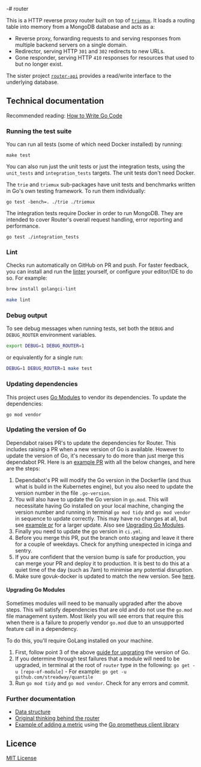 -# router

This is a HTTP reverse proxy router built on top of [`triemux`][tm]. It
loads a routing table into memory from a MongoDB database and acts as a:

- Reverse proxy, forwarding requests to and serving responses from multiple
  backend servers on a single domain.
- Redirector, serving HTTP `301` and `302` redirects to new URLs.
- Gone responder, serving HTTP `410` responses for resources that used to
  but no longer exist.

The sister project [`router-api`][router-api] provides a read/write
interface to the underlying database.

[tm]: https://github.com/alphagov/router/tree/master/triemux
[router-api]: https://github.com/alphagov/router-api

## Technical documentation

Recommended reading: [How to Write Go Code](https://golang.org/doc/code.html)

### Running the test suite

You can run all tests (some of which need Docker installed) by running:

```
make test
```

You can also run just the unit tests or just the integration tests, using the
`unit_tests` and `integration_tests` targets. The unit tests don't need Docker.

The `trie` and `triemux` sub-packages have unit tests and benchmarks written
in Go's own testing framework. To run them individually:

```
go test -bench=. ./trie ./triemux
```

The integration tests require Docker in order to run MongoDB. They are intended
to cover Router's overall request handling, error reporting and performance.

```
go test ./integration_tests
```

### Lint

Checks run automatically on GitHub on PR and push. For faster feedback, you can
install and run the [linter](https://golangci-lint.run/) yourself, or configure
your editor/IDE to do so. For example:

```sh
brew install golangci-lint
```

```sh
make lint
```

### Debug output

To see debug messages when running tests, set both the `DEBUG` and
`DEBUG_ROUTER` environment variables.

```sh
export DEBUG=1 DEBUG_ROUTER=1
```

or equivalently for a single run:

```sh
DEBUG=1 DEBUG_ROUTER=1 make test
```

### Updating dependencies

This project uses [Go Modules](https://github.com/golang/go/wiki/Modules) to vendor its dependencies. To update the dependencies:

    go mod vendor

### Updating the version of Go

Dependabot raises PR's to update the dependencies for Router. This includes raising a PR when a new version of Go is available. However to update the version of Go, it's necessary to do more than just merge this dependabot PR. Here is an [example PR](https://github.com/alphagov/router/pull/345/files) with all the below changes, and here are the steps:

1. Dependabot's PR will modify the Go version in the Dockerfile (and thus what is build in the Kubernetes engine), but you also need to update the version number in the file `.go-version`.
2. You will also have to update the Go version in `go.mod`. This will necessitate having Go installed on your local machine, changing the version number and running in terminal `go mod tidy` and `go mod vendor` in sequence to update correctly. This may have no changes at all, but see [example pr](https://github.com/alphagov/router/pull/307/commits/c0e4d753a48c71e84a3e4734389191e36bae9611) for a larger update. Also see [Upgrading Go Modules](#upgrading-go-modules).
3. Finally you need to update the go version in `ci.yml`.
4. Before you merge this PR, put the branch onto staging and leave it there for a couple of weekdays. Check for anything unexpected in icinga and sentry.
5. If you are confident that the version bump is safe for production, you can merge your PR and deploy it to production. It is best to do this at a quiet time of the day (such as 7am) to minimise any potential disruption.
6. Make sure govuk-docker is updated to match the new version. See [here](https://github.com/alphagov/govuk-docker/pull/643/files).

#### Upgrading Go Modules

Sometimes modules will need to be manually upgraded after the above steps. This will satisfy dependencies that are old and do not use the `go.mod` file management system. Most likely you will see errors that require this when there is a failure to properly vendor `go.mod` due to an unsupported feature call in a dependency.

To do this, you'll require GoLang installed on your machine.

1. First, follow point 3 of the above [guide for upgrating](#updating-the-version-of-go) the version of Go.
2. If you determine through test failures that a module will need to be upgraded, in terminal at the root of `router` type in the following: `go get -u [repo-of-module]` - For example: `go get -u github.com/streadway/quantile`
3. Run `go mod tidy` and `go mod vendor`. Check for any errors and commit.

### Further documentation

- [Data structure](docs/data-structure.md)
- [Original thinking behind the router](https://gdstechnology.blog.gov.uk/2013/12/05/building-a-new-router-for-gov-uk)
- [Example of adding a metric](https://github.com/alphagov/router/commit/b443d3dd9cf776143eed270d01bd98d2233caea6) using the [Go prometheus client library](https://godoc.org/github.com/dnesting/client_golang/prometheus)


## Licence

[MIT License](LICENCE)
